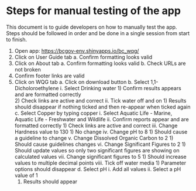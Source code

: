 # Steps for manual testing of the app

 This document is to guide developers on how to manually test the app.
 Steps should be followed in order and be done in a single session from start to finish. 

1. Open app: https://bcgov-env.shinyapps.io/bc_wqg/
2. Click on User Guide tab
	a. Confirm formatting looks valid
3. Click on About tab
	a. Confirm formatting looks valid
	b. Check URLs are not broken 
4. Confirm footer links are valid
5. Click on WQG tab
	a. Click on download button
	b. Select 1,1-Dicholoroethylene
		i. Select Drinking water
			1) Confirm results appears and are formatted correctly  
			2) Check links are active and correct 
		ii. Tick water off and on
			1) Results should disappear if nothing ticked and then re-appear when ticked again
	c. Select Copper by typing copper 
		i. Select Aquatic Life - Marine, Aquatic Life - Freshwater and Wildlife
		ii. Confirm reports appear and are formatted correctly
			1) Check links are active and correct
		iii. Change Hardness value to 130
			1) No change
		iv. Change pH to 8
			1) Should cause a guideline to change
		v. Change Dissolved Organic Carbon to 2
			1) Should cause guidelines changes
		vi. Change Significant Figures to 2
			1) Should update values so only two significant figures are showing on calculated values
		vii. Change significant figures to 5
			1) Should increase values to multiple decimal points 
		viii. Tick off water media
			1) Parameter options should disappear 
	d. Select pH
		i. Add all values
		ii. Select a pH value of 1
      1) Results should appear


